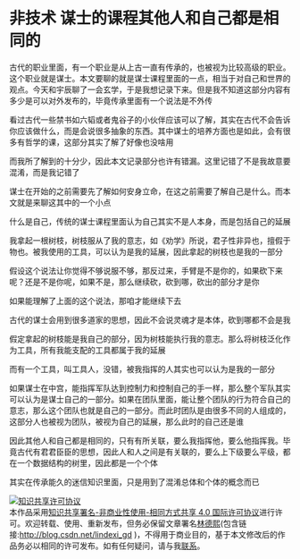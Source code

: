 # 非技术 谋士的课程其他人和自己都是相同的

古代的职业里面，有一个职业是从上古一直有传承的，也被视为比较高级的职业。这个职业就是谋士。本文要聊的就是谋士课程里面的一点，相当于对自己和世界的观点。今天和宇辰聊了一会玄学，于是我想记录下来。但是我不知道这部分内容有多少是可以对外发布的，毕竟传承里面有一个说法是不外传

<!--more-->
<!-- CreateTime:2020/11/16 9:29:18 -->

<!-- 草稿 -->

看过古代一些禁书如六韬或者鬼谷子的小伙伴应该可以了解，其实在古代不会告诉你应该做什么，而是会说很多抽象的东西。其中谋士的培养方面也是如此，会有很多有哲学的课，这部分其实了解了好像也没啥用

而我所了解到的十分少，因此本文记录部分也许有错漏。这里记错了不是我故意要混淆，而是我记错了

谋士在开始的之前需要先了解如何安身立命，在这之前需要了解自己是什么。而本文就是来聊这其中的一个小点

什么是自己，传统的谋士课程里面认为自己其实不是人本身，而是包括自己的延展

我拿起一根树枝，树枝服从了我的意志，如《劝学》所说，君子性非异也，擅假于物也。被我使用的工具，可以认为是我的延展，因此拿起的树枝也是我的一部分

假设这个说法让你觉得不够说服不够，那反过来，手臂是不是你的，如果砍下来呢？还是不是你呢，如果不是，那么继续砍，砍到哪，砍出的部分才是你

如果能理解了上面的这个说法，那咱才能继续下去

古代的谋士会用到很多道家的思想，因此不会说灵魂才是本体，砍到哪都不会是我

假定拿起的树枝能是我自己的部分，因为树枝能执行我的意志。那么将树枝泛化作为工具，所有我能支配的工具都属于我的延展

而有一个工具，叫工具人，没错，被我指挥的人其实也可以认为是我的一部分

如果谋士在中宫，能指挥军队达到控制力和控制自己的手一样，那么整个军队其实可以认为是谋士自己的一部分。如果在团队里面，能让整个团队的行为符合自己的意志，那么这个团队也就是自己的一部分。而此时团队是由很多不同的人组成的，这部分人也被视为团队，被视为自己的延展，那么此时的自己还是谁

因此其他人和自己都是相同的，只有有所关联，要么我指挥他，要么他指挥我。毕竟古代有君君臣臣的思想，因此人和人之间是有关联的，要么上下级要么平级，都在一个数据结构的树里，因此都是一个个体

其实在传承能久的迷信知识里面，只是用到了混淆总体和个体的概念而已

<a rel="license" href="http://creativecommons.org/licenses/by-nc-sa/4.0/"><img alt="知识共享许可协议" style="border-width:0" src="https://licensebuttons.net/l/by-nc-sa/4.0/88x31.png" /></a><br />本作品采用<a rel="license" href="http://creativecommons.org/licenses/by-nc-sa/4.0/">知识共享署名-非商业性使用-相同方式共享 4.0 国际许可协议</a>进行许可。欢迎转载、使用、重新发布，但务必保留文章署名[林德熙](http://blog.csdn.net/lindexi_gd)(包含链接:http://blog.csdn.net/lindexi_gd )，不得用于商业目的，基于本文修改后的作品务必以相同的许可发布。如有任何疑问，请与我[联系](mailto:lindexi_gd@163.com)。
